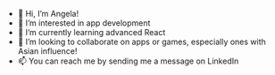 - 👋 Hi, I’m Angela!
- 👀 I’m interested in app development
- 🌱 I’m currently learning advanced React
- 💞️ I’m looking to collaborate on apps or games, especially ones with Asian influence!
- 📫 You can reach me by sending me a message on LinkedIn

<!---
valanex/valanex is a ✨ special ✨ repository because its `README.md` (this file) appears on your GitHub profile.
You can click the Preview link to take a look at your changes.
--->
